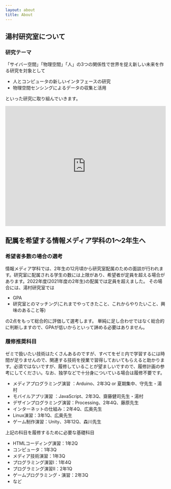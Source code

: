 ```yaml
---
layout: about
title: About
---
```


## 湯村研究室について
### 研究テーマ
「サイバー空間」「物理空間」「人」の3つの関係性で世界を捉え新しい未来を作る研究を対象として
- 人とコンピュータの新しいインタフェースの研究
- 物理空間センシングによるデータの収集と活用

といった研究に取り組んでいきます。

<div style="left: 0; width: 100%; height: 0; position: relative; padding-bottom: 74.9296%;"><iframe src="https://speakerdeck.com/player/12c9a42806934221a65ef40f6fcd1d49" style="border: 0; top: 0; left: 0; width: 100%; height: 100%; position: absolute;" allowfullscreen scrolling="no" allow="encrypted-media"></iframe></div>



## 配属を希望する情報メディア学科の1〜2年生へ
### 希望者多数の場合の選考
情報メディア学科では、2年生の12月頃から研究室配属のための面談が行われます。研究室に配属される学生の数には上限があり、希望者が定員を超える場合があります。2022年度(2021年度の2年生)の配属では定員を超えました。
その場合には、湯村研究室では

- GPA
- 研究室とのマッチング(これまでやってきたこと、これからやりたいこと、興味のあること等)

の2点をもって総合的に評価して選考します。
単純に足し合わせではなく総合的に判断しますので、GPAが低いからといって諦める必要はありません。


### 履修推奨科目
ゼミで扱いたい技術はたくさんあるのですが、すべてをゼミ内で学習するには時間が足りませんので、関連する技術を授業で習得しておいてもらえると助かります。必須ではないですが、履修していることが望ましいですので、履修計画の参考にしてください。なお、独学などで十分身についている場合は履修不要です。
- メディアプログラミング演習 ：Arduino、2年3Q or 夏期集中、守先生・湯村
- モバイルアプリ演習 ：JavaScript、2年3Q、齋藤健司先生・湯村
- デザインプログラミング演習：Processing、2年4Q、藤原先生
- インターネットの仕組み：2年4Q、広奥先生
- Linux演習：3年1Q、広奥先生
- ゲーム制作演習：Unity、3年12Q、森川先生

上記の科目を履修するために必要な基礎科目
- HTMLコーディング演習：1年2Q
- コンピュータ：1年3Q
- メディア技術演習：1年3Q
- プログラミング演習I：1年4Q
- プログラミング演習II：2年1Q
- ゲームプログラミング・演習：2年3Q
- など